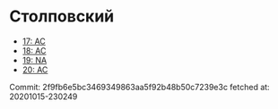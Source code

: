 # Столповский
- [17: AC](17.md)
- [18: AC](18.md)
- [19: NA](19.md)
- [20: AC](20.md)

Commit: 2f9fb6e5bc3469349863aa5f92b48b50c7239e3c
 fetched at: 20201015-230249

